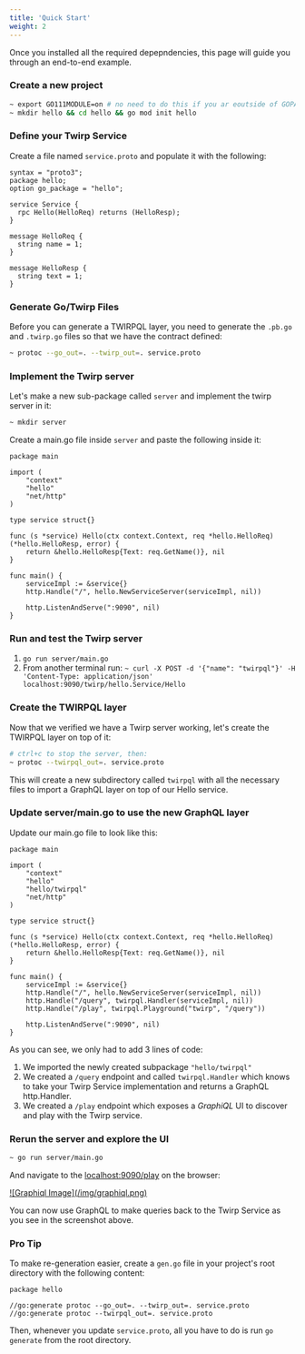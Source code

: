 ```yaml
---
title: 'Quick Start'
weight: 2
---
```



Once you installed all the required depepndencies, this page will guide you through an end-to-end example.

### Create a new project

```bash
~ export GO111MODULE=on # no need to do this if you ar eoutside of GOPATH
~ mkdir hello && cd hello && go mod init hello
```

### Define your Twirp Service

Create a file named `service.proto` and populate it with the following:

```
syntax = "proto3";
package hello;
option go_package = "hello";

service Service {
  rpc Hello(HelloReq) returns (HelloResp);
}

message HelloReq {
  string name = 1;
}

message HelloResp {
  string text = 1;
}
```

### Generate Go/Twirp Files

Before you can generate a TWIRPQL layer, you need to generate the `.pb.go` and `.twirp.go` files so that we have the contract defined: 

```bash
~ protoc --go_out=. --twirp_out=. service.proto
```

### Implement the Twirp server

Let's make a new sub-package called `server` and implement the twirp server in it: 

```bash
~ mkdir server
```

Create a main.go file inside `server` and paste the following inside it:

```golang
package main

import (
	"context"
	"hello"
	"net/http"
)

type service struct{}

func (s *service) Hello(ctx context.Context, req *hello.HelloReq) (*hello.HelloResp, error) {
	return &hello.HelloResp{Text: req.GetName()}, nil
}

func main() {
    serviceImpl := &service{}
    http.Handle("/", hello.NewServiceServer(serviceImpl, nil))

    http.ListenAndServe(":9090", nil)
}
```

### Run and test the Twirp server

1. `go run server/main.go` 
2. From another terminal run: `~ curl -X POST -d '{"name": "twirpql"}' -H 'Content-Type: application/json' localhost:9090/twirp/hello.Service/Hello`

### Create the TWIRPQL layer

Now that we verified we have a Twirp server working, let's create the TWIRPQL layer on top of it: 

```bash
# ctrl+c to stop the server, then:
~ protoc --twirpql_out=. service.proto
```

This will create a new subdirectory called `twirpql` with all the necessary files to import a GraphQL layer on top of our Hello service.

### Update server/main.go to use the new GraphQL layer

Update our main.go file to look like this:

```golang
package main

import (
	"context"
	"hello"
	"hello/twirpql"
	"net/http"
)

type service struct{}

func (s *service) Hello(ctx context.Context, req *hello.HelloReq) (*hello.HelloResp, error) {
	return &hello.HelloResp{Text: req.GetName()}, nil
}

func main() {
    serviceImpl := &service{}
	http.Handle("/", hello.NewServiceServer(serviceImpl, nil))
	http.Handle("/query", twirpql.Handler(serviceImpl, nil))
	http.Handle("/play", twirpql.Playground("twirp", "/query"))

	http.ListenAndServe(":9090", nil)
}
```

As you can see, we only had to add 3 lines of code: 

1. We imported the newly created subpackage `"hello/twirpql"`
2. We created a `/query` endpoint and called `twirpql.Handler` which knows to take your Twirp Service implementation and returns a GraphQL http.Handler. 
3. We created a `/play` endpoint which exposes a *GraphiQL* UI to discover and play with the Twirp service. 

### Rerun the server and explore the UI

```bash
~ go run server/main.go
```

And navigate to the [localhost:9090/play](http://localhost:9090/play) on the browser: 

<a href="/img/graphiql.png">
![Graphiql Image](/img/graphiql.png)
</a>


You can now use GraphQL to make queries back to the Twirp Service as you see in the screenshot above. 

### Pro Tip

To make re-generation easier, create a `gen.go` file in your project's root directory with the following content: 

```golang
package hello

//go:generate protoc --go_out=. --twirp_out=. service.proto
//go:generate protoc --twirpql_out=. service.proto
```

Then, whenever you update `service.proto`, all you have to do is run `go generate` from the root directory. 